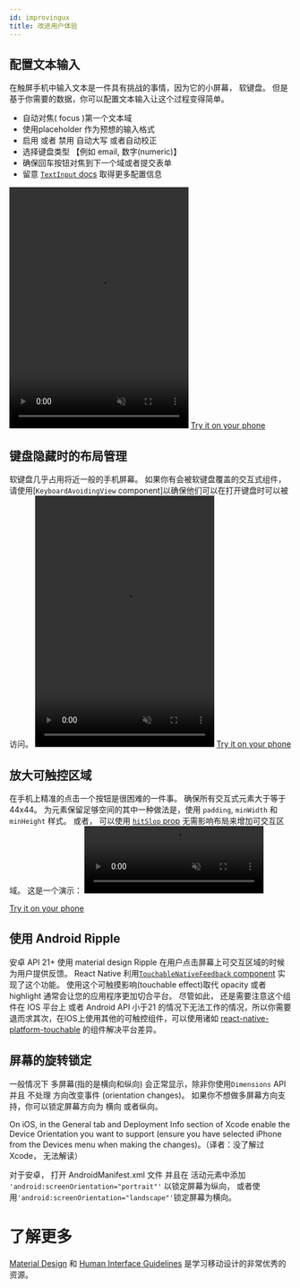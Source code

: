```yaml
---
id: improvingux
title: 改进用户体验
---
```



## 配置文本输入

在触屏手机中输入文本是一件具有挑战的事情，因为它的小屏幕， 软键盘。 但是基于你需要的数据，你可以配置文本输入让这个过程变得简单。

- 自动对焦( focus )第一个文本域
- 使用placeholder 作为预想的输入格式
- 启用 或者 禁用 自动大写 或者自动校正
- 选择键盘类型 【例如 email, 数字(numeric)】
- 确保回车按钮对焦到下一个域或者提交表单 
- 留意 [`TextInput` docs](textinput.md) 取得更多配置信息

<video src="/react-native/img/textinput.mp4" muted autoplay loop width="320" height="430"></video>
[Try it on your phone](https://snack.expo.io/H1iGt2vSW)



## 键盘隐藏时的布局管理

软键盘几乎占用将近一般的手机屏幕。 如果你有会被软键盘覆盖的交互式组件，请使用[`KeyboardAvoidingView` component]以确保他们可以在打开键盘时可以被访问。
<video src="/react-native/img/keyboardavoidingview.mp4" muted autoplay loop width="320" height="448"></video>
[Try it on your phone](https://snack.expo.io/ryxRkwnrW)


## 放大可触控区域

在手机上精准的点击一个按钮是很困难的一件事。 确保所有交互式元素大于等于44x44。 为元素保留足够空间的其中一种做法是，使用 `padding`, `minWidth` 和 `minHeight` 样式。 
或者， 可以使用 [`hitSlop` prop](touchablewithoutfeedback.md#hitslop)  无需影响布局来增加可交互区域。 这是一个演示：
<video src="/react-native/img/hitslop.mp4" muted autoplay loop width="320" height="120"></video>

[Try it on your phone](https://snack.expo.io/rJPwCt4HZ)


## 使用 Android Ripple

安卓 API 21+ 使用 material design Ripple 在用户点击屏幕上可交互区域的时候为用户提供反馈。 React Native 利用[`TouchableNativeFeedback` component](touchablenativefeedback.md) 实现了这个功能。 使用这个可触摸影响(touchable effect)取代 opacity 或者 highlight 通常会让您的应用程序更加切合平台。 尽管如此， 还是需要注意这个组件在 IOS 平台上 或者 Android API 小于21 的情况下无法工作的情况，所以你需要退而求其次，在IOS上使用其他的可触控组件，可以使用诸如 [react-native-platform-touchable](https://github.com/react-community/react-native-platform-touchable) 的组件解决平台差异。


## 屏幕的旋转锁定

一般情况下 多屏幕(指的是横向和纵向) 会正常显示，除非你使用`Dimensions` API 并且 不处理 方向改变事件 (orientation changes)。 如果你不想做多屏幕方向支持，你可以锁定屏幕方向为 横向 或者纵向。

On iOS, in the General tab and Deployment Info section of Xcode enable the Device Orientation you want to support (ensure you have selected iPhone from the Devices menu when making the changes)。（译者：没了解过Xcode， 无法解读）

对于安卓， 打开 AndroidManifest.xml 文件 并且在 活动元素中添加 `'android:screenOrientation="portrait"'` 以锁定屏幕为纵向， 或者使用`'android:screenOrientation="landscape"'`锁定屏幕为横向。


# 了解更多

[Material Design](https://material.io/) 和 [Human Interface Guidelines](https://developer.apple.com/ios/human-interface-guidelines/overview/design-principles/) 是学习移动设计的非常优秀的资源。


